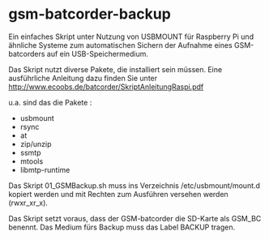 # gsm-batcorder-backup

Ein einfaches Skript unter Nutzung von USBMOUNT für Raspberry Pi und ähnliche Systeme zum automatischen Sichern der Aufnahme eines GSM-batcorders auf ein USB-Speichermedium.

Das Skript nutzt diverse Pakete, die installiert sein müssen. Eine ausführliche Anleitung dazu finden Sie unter http://www.ecoobs.de/batcorder/SkriptAnleitungRaspi.pdf

u.a. sind das die Pakete :

- usbmount
- rsync
- at
- zip/unzip
- ssmtp
- mtools
- libmtp-runtime

Das Skript 01_GSMBackup.sh muss ins Verzeichnis /etc/usbmount/mount.d kopiert werden und mit Rechten zum Ausführen versehen werden (rwxr_xr_x).

Das Skript setzt voraus, dass der GSM-batcorder die SD-Karte als GSM_BC benennt. Das Medium fürs Backup muss das Label BACKUP tragen.
